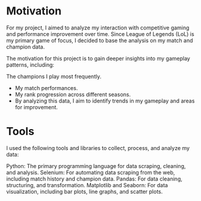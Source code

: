 <h1>Motivation</h1>

For my project, I aimed to analyze my interaction with competitive gaming and performance improvement over time. Since League of Legends (LoL) is my primary game of focus, I decided to base the analysis on my match and champion data.

The motivation for this project is to gain deeper insights into my gameplay patterns, including:

The champions I play most frequently.
* My match performances.
* My rank progression across different seasons.
* By analyzing this data, I aim to identify trends in my gameplay and areas for improvement.



<h1>Tools</h1>

I used the following tools and libraries to collect, process, and analyze my data:

Python: The primary programming language for data scraping, cleaning, and analysis.
Selenium: For automating data scraping from the web, including match history and champion data.
Pandas: For data cleaning, structuring, and transformation.
Matplotlib and Seaborn: For data visualization, including bar plots, line graphs, and scatter plots.


